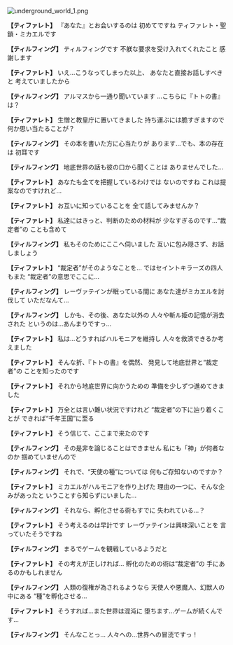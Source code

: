 
![underground_world_1.png](../images/backgrounds/underground_world_1.png)

**【ティファレト】**
『あなた』とお会いするのは
初めてですね
ティファレト・聖鎖・ミカエルです

**【ティルフィング】**
ティルフィングです
不躾な要求を受け入れてくれたこと
感謝します

**【ティファレト】**
いえ…こうなってしまった以上、
あなたと直接お話しすべきと
考えていましたから

**【ティルフィング】**
アルマスから一通り聞いています
…こちらに『トトの書』は？

**【ティファレト】**
生憎と教皇庁に置いてきました
持ち運ぶには脆すぎますので
何か思い当たることが？

**【ティルフィング】**
その本を書いた方に心当たりが
あります…でも、本の存在は
初耳です

**【ティルフィング】**
地底世界の話も彼の口から聞くことは
ありませんでした…

**【ティファレト】**
あなたも全てを把握しているわけでは
ないのですね
これは提案なのですけれど…

**【ティファレト】**
お互いに知っていることを
全て話してみませんか？

**【ティファレト】**
私達にはきっと、判断のための材料が
少なすぎるのです…“裁定者”の
ことも含めて

**【ティルフィング】**
私もそのためにここへ伺いました
互いに包み隠さず、お話しましょう

**【ティファレト】**
“裁定者”がそのようなことを…
ではセイントキラーズの四人もまた
“裁定者”の意思でここに…

**【ティルフィング】**
レーヴァテインが眠っている間に
あなた達がミカエルを討伐して
いただなんて…

**【ティルフィング】**
しかも、その後、あなた以外の
人々や斬ル姫の記憶が消去された
というのは…あんまりですっ…

**【ティファレト】**
私は…どうすればハルモニアを維持し
人々を救済できるか考えました

**【ティファレト】**
そんな折、『トトの書』を偶然、
発見して地底世界と“裁定者”の
ことを知ったのです

**【ティファレト】**
それから地底世界に向かうための
準備を少しずつ進めてきました

**【ティファレト】**
万全とは言い難い状況ですけれど
“裁定者”の下に辿り着くことが
できれば“千年王国”に至る

**【ティファレト】**
そう信じて、ここまで来たのです

**【ティルフィング】**
その是非を論じることはできません
私にも「神」が何者なのか
掴めていませんので

**【ティルフィング】**
それで、“天使の種”については
何もご存知ないのですか？

**【ティファレト】**
ミカエルがハルモニアを作り上げた
理由の一つに、そんな企みがあったと
いうことすら知らずにいました…

**【ティルフィング】**
それなら、孵化させる術もすでに
失われている…？

**【ティファレト】**
そう考えるのは早計です
レーヴァテインは興味深いことを
言っていたそうですね

**【ティルフィング】**
まるでゲームを観戦しているようだと

**【ティファレト】**
その考えが正しければ…
孵化のための術は“裁定者”の
手にあるのかもしれません

**【ティルフィング】**
人類の復権が為されるようなら
天使人や悪魔人、幻獣人の中にある
“種”を孵化させる…

**【ティファレト】**
そうすれば…また世界は混沌に
堕ちます…ゲームが続くんです…

**【ティルフィング】**
そんなことっ…
人々への…世界への冒涜ですっ！